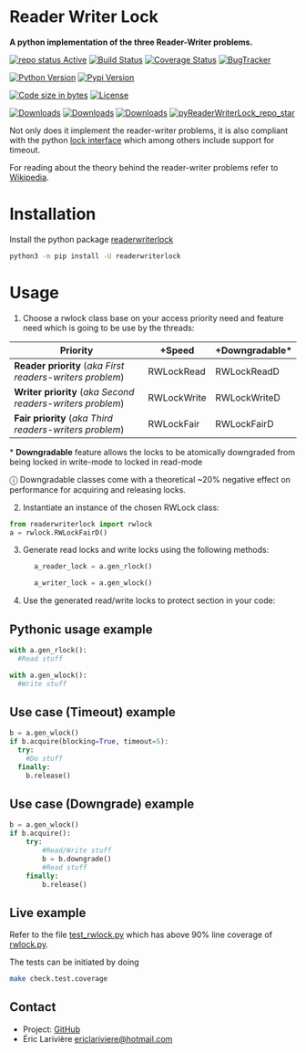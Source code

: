 Reader Writer Lock
==================

**A python implementation of the three Reader-Writer problems.**

[![repo status Active](https://www.repostatus.org/badges/latest/active.svg "repo status Active")](https://www.repostatus.org/#active)
[![Build Status](https://travis-ci.org/elarivie/pyReaderWriterLock.svg?branch=master)](https://travis-ci.org/elarivie/pyReaderWriterLock)
[![Coverage Status](https://codecov.io/gh/elarivie/pyreaderwriterlock/branch/master/graph/badge.svg)](https://codecov.io/gh/elarivie/pyreaderwriterlock)
[![BugTracker](https://img.shields.io/github/issues/elarivie/pyReaderWriterLock.svg)][pyReaderWriterLock_BugTracker]


[![Python Version](https://img.shields.io/pypi/pyversions/readerwriterlock.svg)][python]
[![Pypi Version](https://img.shields.io/pypi/v/readerwriterlock.svg)][pyReaderWriterLock_Pypi]

[![Code size in bytes](https://img.shields.io/github/languages/code-size/elarivie/pyReaderWriterLock.svg)][pyReaderWriterLock_repo]
[![License](https://img.shields.io/pypi/l/readerwriterlock.svg)][pyReaderWriterLock_License]

[![Downloads](https://pepy.tech/badge/readerwriterlock)](https://pepy.tech/project/readerwriterlock)
[![Downloads](https://pepy.tech/badge/readerwriterlock/month)](https://pepy.tech/project/readerwriterlock/month)
[![Downloads](https://pepy.tech/badge/readerwriterlock/week)](https://pepy.tech/project/readerwriterlock/week)
[![pyReaderWriterLock_repo_star](https://img.shields.io/github/stars/elarivie/pyReaderWriterLock.svg?style=social&label=Stars)][pyReaderWriterLock_repo_star]

Not only does it implement the reader-writer problems, it is also compliant with the python [lock interface](https://docs.python.org/3/library/threading.html#threading.Lock) which among others include support for timeout.

For reading about the theory behind the reader-writer problems refer to [Wikipedia](https://wikipedia.org/wiki/Readers–writers_problem).

# Installation

Install the python package [readerwriterlock](https://pypi.python.org/pypi/readerwriterlock)

```bash
python3 -m pip install -U readerwriterlock
```

# Usage

1. Choose a rwlock class base on your access priority need and feature need which is going to be use by the threads:

| Priority                                                      | +Speed  | +Downgradable*         |
|---------------------------------------------------------------|-----------------|---------------|
| **Reader priority** (*aka First readers-writers problem*)     |   RWLockRead    |  RWLockReadD  |
| **Writer priority** (*aka Second readers-writers problem*)    |   RWLockWrite   |  RWLockWriteD |
| **Fair priority** (*aka Third readers-writers problem*)       |   RWLockFair    |  RWLockFairD  |

&ast; **Downgradable** feature allows the locks to be atomically downgraded from being locked in write-mode to locked in read-mode

ⓘ Downgradable classes come with a theoretical ~20% negative effect on performance for acquiring and releasing locks.

2. Instantiate an instance of the chosen RWLock class:

```python
from readerwriterlock import rwlock
a = rwlock.RWLockFairD()
```
3. Generate read locks and write locks using the following methods:

```python
      a_reader_lock = a.gen_rlock()

      a_writer_lock = a.gen_wlock()
```

4. Use the generated read/write locks to protect section in your code:

## Pythonic usage example

```python
with a.gen_rlock():
  #Read stuff

with a.gen_wlock():
  #Write stuff
```

## Use case (Timeout) example
```python
b = a.gen_wlock()
if b.acquire(blocking=True, timeout=5):
  try:
    #Do stuff
  finally:
    b.release()
```

## Use case (Downgrade) example

```python
b = a.gen_wlock()
if b.acquire():
    try:
        #Read/Write stuff
        b = b.downgrade()
        #Read stuff
    finally:
        b.release()
```

## Live example
Refer to the file [test_rwlock.py](tests/test_rwlock.py) which has above 90% line coverage of [rwlock.py](readerwriterlock/rwlock.py).

The tests can be initiated by doing

```bash
make check.test.coverage
```

Contact
----
* Project: [GitHub](https://github.com/elarivie/pyReaderWriterLock)
* Éric Larivière <ericlariviere@hotmail.com>


[python]: https://www.python.org
[pyReaderWriterLock_repo]: https://github.com/elarivie/pyReaderWriterLock
[pyReaderWriterLock_BugTracker]: https://github.com/elarivie/pyReaderWriterLock/issues
[pyReaderWriterLock_repo_star]: https://github.com/elarivie/pyReaderWriterLock/stargazers
[pyReaderWriterLock_Pypi]: https://pypi.python.org/pypi/readerwriterlock
[pyReaderWriterLock_License]: https://github.com/elarivie/pyReaderWriterLock/blob/master/LICENSE.txt
